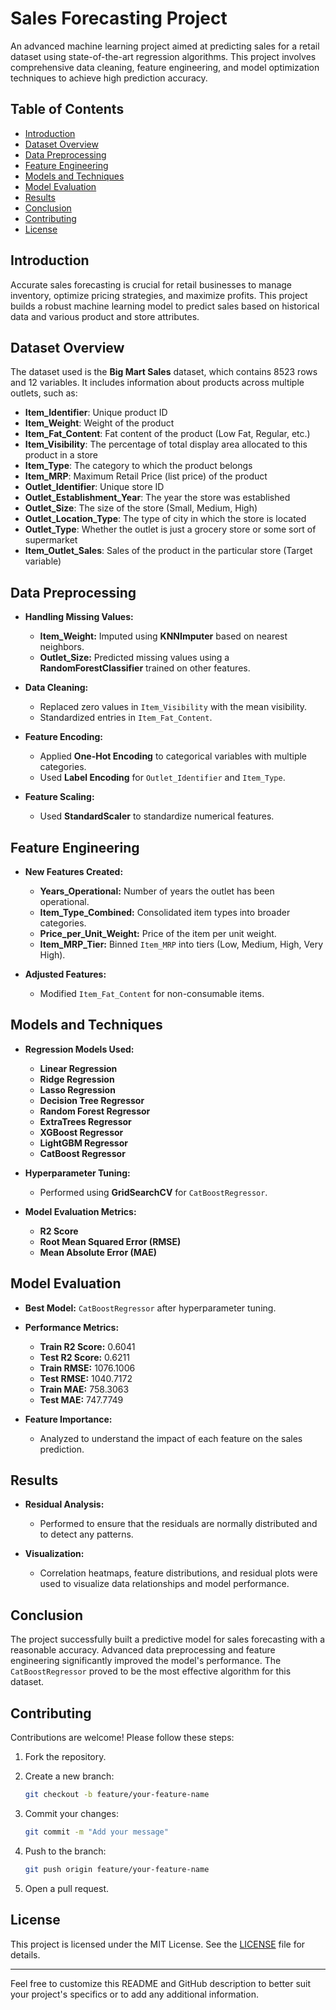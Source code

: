 # Sales Forecasting Project

An advanced machine learning project aimed at predicting sales for a retail dataset using state-of-the-art regression algorithms. This project involves comprehensive data cleaning, feature engineering, and model optimization techniques to achieve high prediction accuracy.

## Table of Contents

- [Introduction](#introduction)
- [Dataset Overview](#dataset-overview)
- [Data Preprocessing](#data-preprocessing)
- [Feature Engineering](#feature-engineering)
- [Models and Techniques](#models-and-techniques)
- [Model Evaluation](#model-evaluation)
- [Results](#results)
- [Conclusion](#conclusion)
- [Contributing](#contributing)
- [License](#license)

## Introduction

Accurate sales forecasting is crucial for retail businesses to manage inventory, optimize pricing strategies, and maximize profits. This project builds a robust machine learning model to predict sales based on historical data and various product and store attributes.

## Dataset Overview

The dataset used is the **Big Mart Sales** dataset, which contains 8523 rows and 12 variables. It includes information about products across multiple outlets, such as:

- **Item_Identifier**: Unique product ID
- **Item_Weight**: Weight of the product
- **Item_Fat_Content**: Fat content of the product (Low Fat, Regular, etc.)
- **Item_Visibility**: The percentage of total display area allocated to this product in a store
- **Item_Type**: The category to which the product belongs
- **Item_MRP**: Maximum Retail Price (list price) of the product
- **Outlet_Identifier**: Unique store ID
- **Outlet_Establishment_Year**: The year the store was established
- **Outlet_Size**: The size of the store (Small, Medium, High)
- **Outlet_Location_Type**: The type of city in which the store is located
- **Outlet_Type**: Whether the outlet is just a grocery store or some sort of supermarket
- **Item_Outlet_Sales**: Sales of the product in the particular store (Target variable)



## Data Preprocessing

- **Handling Missing Values:**
  - **Item_Weight:** Imputed using **KNNImputer** based on nearest neighbors.
  - **Outlet_Size:** Predicted missing values using a **RandomForestClassifier** trained on other features.

- **Data Cleaning:**
  - Replaced zero values in `Item_Visibility` with the mean visibility.
  - Standardized entries in `Item_Fat_Content`.

- **Feature Encoding:**
  - Applied **One-Hot Encoding** to categorical variables with multiple categories.
  - Used **Label Encoding** for `Outlet_Identifier` and `Item_Type`.

- **Feature Scaling:**
  - Used **StandardScaler** to standardize numerical features.

## Feature Engineering

- **New Features Created:**
  - **Years_Operational:** Number of years the outlet has been operational.
  - **Item_Type_Combined:** Consolidated item types into broader categories.
  - **Price_per_Unit_Weight:** Price of the item per unit weight.
  - **Item_MRP_Tier:** Binned `Item_MRP` into tiers (Low, Medium, High, Very High).

- **Adjusted Features:**
  - Modified `Item_Fat_Content` for non-consumable items.

## Models and Techniques

- **Regression Models Used:**
  - **Linear Regression**
  - **Ridge Regression**
  - **Lasso Regression**
  - **Decision Tree Regressor**
  - **Random Forest Regressor**
  - **ExtraTrees Regressor**
  - **XGBoost Regressor**
  - **LightGBM Regressor**
  - **CatBoost Regressor**

- **Hyperparameter Tuning:**
  - Performed using **GridSearchCV** for `CatBoostRegressor`.

- **Model Evaluation Metrics:**
  - **R2 Score**
  - **Root Mean Squared Error (RMSE)**
  - **Mean Absolute Error (MAE)**

## Model Evaluation

- **Best Model:** `CatBoostRegressor` after hyperparameter tuning.
- **Performance Metrics:**
  - **Train R2 Score:** 0.6041
  - **Test R2 Score:** 0.6211
  - **Train RMSE:** 1076.1006
  - **Test RMSE:** 1040.7172
  - **Train MAE:** 758.3063
  - **Test MAE:** 747.7749

- **Feature Importance:**
  - Analyzed to understand the impact of each feature on the sales prediction.

## Results

- **Residual Analysis:**
  - Performed to ensure that the residuals are normally distributed and to detect any patterns.
  
- **Visualization:**
  - Correlation heatmaps, feature distributions, and residual plots were used to visualize data relationships and model performance.

## Conclusion

The project successfully built a predictive model for sales forecasting with a reasonable accuracy. Advanced data preprocessing and feature engineering significantly improved the model's performance. The `CatBoostRegressor` proved to be the most effective algorithm for this dataset.

## Contributing

Contributions are welcome! Please follow these steps:

1. Fork the repository.
2. Create a new branch:

   ```bash
   git checkout -b feature/your-feature-name
   ```

3. Commit your changes:

   ```bash
   git commit -m "Add your message"
   ```

4. Push to the branch:

   ```bash
   git push origin feature/your-feature-name
   ```

5. Open a pull request.

## License

This project is licensed under the MIT License. See the [LICENSE](LICENSE) file for details.

---

Feel free to customize this README and GitHub description to better suit your project's specifics or to add any additional information.
